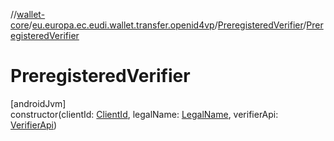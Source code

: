 //[wallet-core](../../../index.md)/[eu.europa.ec.eudi.wallet.transfer.openid4vp](../index.md)/[PreregisteredVerifier](index.md)/[PreregisteredVerifier](-preregistered-verifier.md)

# PreregisteredVerifier

[androidJvm]\
constructor(clientId: [ClientId](../index.md#-875823108%2FClasslikes%2F1615067946), legalName: [LegalName](../index.md#1416418972%2FClasslikes%2F1615067946), verifierApi: [VerifierApi](../index.md#-1538977700%2FClasslikes%2F1615067946))
